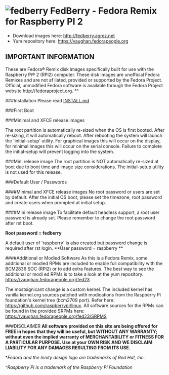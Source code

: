 # ![fedberry](https://avatars2.githubusercontent.com/u/16729488?v=3&s=40) FedBerry - Fedora Remix for Raspberry PI 2


- Download images here: http://fedberry.agrez.net
- Yum repository here: https://vaughan.fedorapeople.org

## IMPORTANT INFORMATION

These are Fedora® Remix disk images specifically built for use with the Raspberry Pi® 2 (RPi2) computer. These disk images are unofficial Fedora Remixes and are not af liated, provided or supported by the Fedora Project. Official, unmodified Fedora software is available through the Fedora Project website http://fedoraproject.org. *^

###Installation
Please read [INSTALL.md](https://github.com/fedberry/fedberry/blob/master/INSTALL.md)

###First Boot

###Minimal and XFCE release images

The root partition is automatically re-sized when the OS is first booted. After re-sizing, it will automatically reboot. After rebooting the system will launch the 'initial-setup' utility. For graphical images this will occur on the display, for minimal images this will occur on the serial console. Failure to complete the initial-setup will prevent logging into the system.

###Mini release image
The root partition is NOT automatically re-sized at boot due to boot time and image size considerations. The initial-setup utility is not used for this release.

###Default User / Passwords

####Minimal and XFCE release images
No root password or users are set by default. After the initial OS boot, please set the timezone, root password and create users when prompted at initial setup.

####Mini release image
To facilitate default headless support, a root user password is already set. Please remember to change the root password after  rst boot.

**Root password = fedberry**

A default user of 'raspberry' is also created but password change is required after  rst login.
**User password = raspberry **

####Additional or Modied Software
As this is a Fedora Remix, some additional or modied RPMs are included to enable full compatibility with the BCM2836 SOC (RPi2) or to add extra features. The best way to see the additional or modi ed RPMs is to take a look at the yum repository. https://vaughan.fedorapeople.org/fed23

The mostsignicant change is a custom kernel. The included kernel has vanilla kernel.org sources patched with modications from the Raspberry Pi foundation's kernel tree (bcm2709 port). Refer here: https://github.com/raspberrypi/linux.
All software sources for the RPMs can be found in the provided SRPMs here:
https://vaughan.fedorapeople.org/fed23/SRPMS

###DISCLAIMER
**All software provided on this site are being offered for FREE in hopes that they will be useful, but WITHOUT ANY WARRANTY; without even the implied warranty of MERCHANTABILITY or FITNESS FOR A PARTICULAR PURPOSE. Use at your OWN RISK AND WE DISCLAIM LIABILITY FOR ANY DAMAGES RESULTING FROM ITS USE.**

**Fedora and the Innity design logo are trademarks of Red Hat, Inc.*

*^Raspberry Pi is a trademark of the Raspberry Pi Foundation*
   
